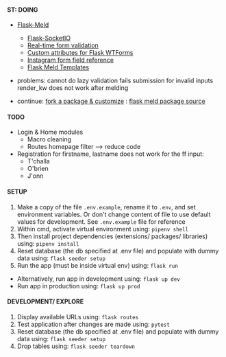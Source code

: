 #### ST: DOING
- [Flask-Meld](https://docs.flask-meld.dev/components/) 
	- [Flask-SocketIO](https://flask-socketio.readthedocs.io/en/latest/getting_started.html)
	- [Real-time form validation](https://www.reddit.com/r/flask/comments/p2obob/realtime_form_validation_with_flaskmeld_no/)
	- [Custom attributes for Flask WTForms](https://stackoverflow.com/questions/20440056/custom-attributes-for-flask-wtforms/27118147)
	- [Instagram form field reference](https://www.instagram.com/)
	- [Flask Meld Templates](https://docs.flask-meld.dev/templates/)


- problems: cannot do lazy validation
			fails submission for invalid inputs
			render_kw does not work after melding

- continue: [fork a package & customize](https://stackoverflow.com/questions/23075397/python-how-to-edit-an-installed-package)
		  : [flask meld package source](https://github.com/mikeabrahamsen/Flask-Meld/blob/main/flask_meld/component.py)
		  
#### TODO
- Login & Home modules
	- Macro cleaning
	- Routes homepage filter --> reduce code
- Registration for firstname, lastname does not work for the ff input:
	- T'challa
	- O'brien
	- J'onn

<!-- **{"placeholder":placeholder} -->
<!-- placeholder=placeholder -->


#### SETUP
1. Make a copy of the file `.env.example`, rename it to `.env`, and set environment variables. Or don't change content of file to use default values for development. See `.env.example` file for reference
2. Within cmd, activate virtual environment using:
	`pipenv shell`
3. Then install project dependencies (extensions/ packages/ libraries) using:
	`pipenv install`
4. Reset database (the db specified at .env file) and populate with dummy data using:
	`flask seeder setup`
5. Run the app (must be inside virtual env) using:
	`flask run`
* Alternatively, run app in development using:
	`flask up dev`
* Run app in production using:
	`flask up prod`




#### DEVELOPMENT/ EXPLORE 
1. Display available URLs using:
	`flask routes`
2. Test application after changes are made using:
	`pytest`
3. Reset database (the db specified at .env file) and populate with dummy data using:
	`flask seeder setup`
4. Drop tables using:
	`flask seeder teardown`


